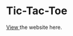 # Tic-Tac-Toe
<p><a href="https://muqriqawiem.github.io/Tic-Tac-Toe/">View </a>the website here.</p>
